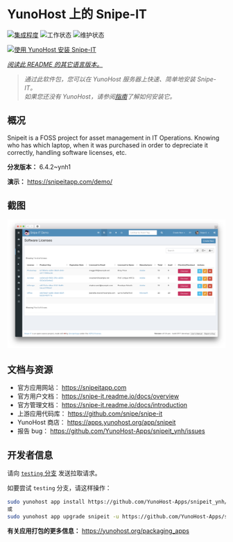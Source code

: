 <!--
注意：此 README 由 <https://github.com/YunoHost/apps/tree/master/tools/readme_generator> 自动生成
请勿手动编辑。
-->

# YunoHost 上的 Snipe-IT

[![集成程度](https://dash.yunohost.org/integration/snipeit.svg)](https://dash.yunohost.org/appci/app/snipeit) ![工作状态](https://ci-apps.yunohost.org/ci/badges/snipeit.status.svg) ![维护状态](https://ci-apps.yunohost.org/ci/badges/snipeit.maintain.svg)

[![使用 YunoHost 安装 Snipe-IT](https://install-app.yunohost.org/install-with-yunohost.svg)](https://install-app.yunohost.org/?app=snipeit)

*[阅读此 README 的其它语言版本。](./ALL_README.md)*

> *通过此软件包，您可以在 YunoHost 服务器上快速、简单地安装 Snipe-IT。*  
> *如果您还没有 YunoHost，请参阅[指南](https://yunohost.org/install)了解如何安装它。*

## 概况

Snipeit is a FOSS project for asset management in IT Operations. Knowing who has which laptop, when it was purchased in order to depreciate it correctly, handling software licenses, etc.

**分发版本：** 6.4.2~ynh1

**演示：** <https://snipeitapp.com/demo/>

## 截图

![Snipe-IT 的截图](./doc/screenshots/screenshot.png)

## 文档与资源

- 官方应用网站： <https://snipeitapp.com>
- 官方用户文档： <https://snipe-it.readme.io/docs/overview>
- 官方管理文档： <https://snipe-it.readme.io/docs/introduction>
- 上游应用代码库： <https://github.com/snipe/snipe-it>
- YunoHost 商店： <https://apps.yunohost.org/app/snipeit>
- 报告 bug： <https://github.com/YunoHost-Apps/snipeit_ynh/issues>

## 开发者信息

请向 [`testing` 分支](https://github.com/YunoHost-Apps/snipeit_ynh/tree/testing) 发送拉取请求。

如要尝试 `testing` 分支，请这样操作：

```bash
sudo yunohost app install https://github.com/YunoHost-Apps/snipeit_ynh/tree/testing --debug
或
sudo yunohost app upgrade snipeit -u https://github.com/YunoHost-Apps/snipeit_ynh/tree/testing --debug
```

**有关应用打包的更多信息：** <https://yunohost.org/packaging_apps>
